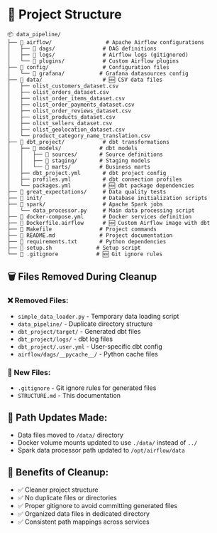 # 📁 Project Structure

```
📦 data_pipeline/
├── 📁 airflow/                 # Apache Airflow configurations
│   ├── 📁 dags/               # DAG definitions
│   ├── 📁 logs/               # Airflow logs (gitignored)
│   └── 📁 plugins/            # Custom Airflow plugins
├── 📁 config/                 # Configuration files
│   └── 📁 grafana/           # Grafana datasources config
├── 📁 data/                   # 🆕 CSV data files
│   ├── olist_customers_dataset.csv
│   ├── olist_orders_dataset.csv
│   ├── olist_order_items_dataset.csv
│   ├── olist_order_payments_dataset.csv
│   ├── olist_order_reviews_dataset.csv
│   ├── olist_products_dataset.csv
│   ├── olist_sellers_dataset.csv
│   ├── olist_geolocation_dataset.csv
│   └── product_category_name_translation.csv
├── 📁 dbt_project/            # dbt transformations
│   ├── 📁 models/            # dbt models
│   │   ├── 📁 sources/       # Source definitions
│   │   ├── 📁 staging/       # Staging models
│   │   └── 📁 marts/         # Business marts
│   ├── dbt_project.yml       # dbt project config
│   ├── profiles.yml          # dbt connection profiles
│   └── packages.yml          # 🆕 dbt package dependencies
├── 📁 great_expectations/     # Data quality tests
├── 📁 init/                   # Database initialization scripts
├── 📁 spark/                  # Apache Spark jobs
│   └── data_processor.py     # Main data processing script
├── 📄 docker-compose.yml      # Docker services definition
├── 📄 Dockerfile.airflow      # 🆕 Custom Airflow image with dbt
├── 📄 Makefile               # Project commands
├── 📄 README.md              # Project documentation
├── 📄 requirements.txt       # Python dependencies
├── 📄 setup.sh              # Setup script
└── 📄 .gitignore            # 🆕 Git ignore rules
```

## 🗑️ Files Removed During Cleanup

### ❌ Removed Files:
- `simple_data_loader.py` - Temporary data loading script
- `data_pipeline/` - Duplicate directory structure
- `dbt_project/target/` - Generated dbt files
- `dbt_project/logs/` - dbt log files
- `dbt_project/.user.yml` - User-specific dbt config
- `airflow/dags/__pycache__/` - Python cache files

### 📝 New Files:
- `.gitignore` - Git ignore rules for generated files
- `STRUCTURE.md` - This documentation

## 🔧 Path Updates Made:
- Data files moved to `/data/` directory
- Docker volume mounts updated to use `./data/` instead of `../`
- Spark data processor path updated to `/opt/airflow/data`

## 🎯 Benefits of Cleanup:
- ✅ Cleaner project structure
- ✅ No duplicate files or directories  
- ✅ Proper gitignore to avoid committing generated files
- ✅ Organized data files in dedicated directory
- ✅ Consistent path mappings across services
